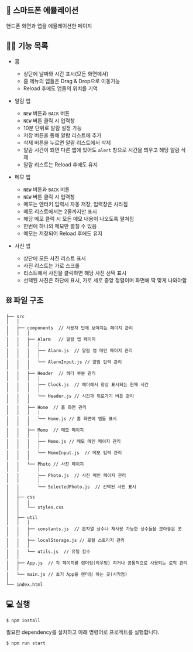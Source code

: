 ## 📱 스마트폰 에뮬레이션

핸드폰 화면과 앱을 에뮬레이션한 페이지

## 🧑‍💻 기능 목록

- 홈
  - 상단에 날짜와 시간 표시(모든 화면에서)
  - 홈 메뉴의 앱들은 Drag & Drop으로 이동가능
  - Reload 후에도 앱들의 위치를 기억

- 알람 앱
  - `NEW` 버튼과 `BACK` 버튼
  - `NEW` 버튼 클릭 시 입력창
  - 10분 단위로 알람 설정 가능
  - 저장 버튼을 통해 알람 리스트에 추가
  - 삭제 버튼을 누르면 알람 리스트에서 삭제
  - 알람 시간이 되면 다른 앱에 있어도 `alert` 창으로 시간을 띄우고 해당 알람 삭제
  - 알람 리스트는 Reload 후에도 유지

- 메모 앱
  - `NEW` 버튼과 `BACK` 버튼
  - `NEW` 버튼 클릭 시 입력창
  - 메모는 엔터키 입력시 자동 저장, 입력창은 사라짐
  - 메모 리스트에서는 2줄까지만 표시
  - 해당 메모 클릭 시 모든 메모 내용이 나오도록 펼쳐짐
  - 한번에 하나의 메모만 펼칠 수 있음
  - 메모는 저장되어 Reload 후에도 유지

- 사진 앱
  - 상단에 모든 사진 리스트 표시
  - 사진 리스트는 가로 스크롤
  - 리스트에서 사진을 클릭하면 해당 사진 선택 표시
  - 선택된 사진은 하단에 표시, 가로 세로 중앙 정렬이며 화면에 딱 맞게 나와야함

## ⛓ 파일 구조

```plaintext
├── src
│   │
│   ├── components  // 사용자 단에 보여지는 페이지 관리
│   │   │
│   │   ├── Alarm   // 알람 앱 페이지
│   │   │   │
│   │   │   ├── Alarm.js  // 알람 앱 메인 페이지 관리
│   │   │   │
│   │   │   └── AlarmInput.js // 알람 입력 관리
│   │   │
│   │   ├── Header  // 헤더 부분 관리
│   │   │   │
│   │   │   ├── Clock.js  // 헤더에서 항상 표시되는 현재 시간
│   │   │   │
│   │   │   └── Header.js // 시간과 뒤로가기 버튼 관리
│   │   │
│   │   ├── Home  // 홈 화면 관리
│   │   │   │
│   │   │   └── Home.js // 홈 화면에 앱들 표시
│   │   │
│   │   ├── Memo  // 메모 페이지
│   │   │   │
│   │   │   ├── Memo.js // 메모 메인 페이지 관리
│   │   │   │
│   │   │   └── MemoInput.js  // 메모 입력 관리
│   │   │
│   │   └── Photo // 사진 페이지
│   │       │
│   │       ├── Photo.js  // 사진 메인 페이지 관리
│   │       │
│   │       └── SelectedPhoto.js  // 선택된 사진 표시
│   │
│   ├── css
│   │   │
│   │   └── styles.css
│   │
│   ├── util
│   │   │
│   │   ├── constants.js  // 문자열 상수나 재사용 가능한 상수들을 모아놓은 곳
│   │   │
│   │   ├── localStorage.js // 로컬 스토리지 관리
│   │   │
│   │   └── utils.js  // 유틸 함수
│   │
│   ├── App.js  // 각 페이지를 렌더링(라우팅) 하거나 공통적으로 사용되는 로직 관리
│   │
│   └── main.js // 초기 App을 렌더링 하는 곳(시작점)
│
└── index.html
```

## 💻 실행

```
$ npm install
```

필요한 dependency를 설치하고 아래 명령어로 프로젝트를 실행합니다.

```
$ npm run start
```